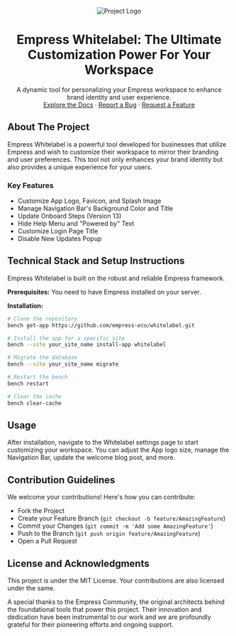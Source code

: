 <p align="center">
<img src="https://grow.empress.eco/uploads/default/original/2X/1/1f1e1044d3864269d2a613577edb9763890422ab.png" alt="Project Logo">
</p>

<h1 align="center">
Empress Whitelabel: The Ultimate Customization Power For Your Workspace
</h1>

<p align="center">
A dynamic tool for personalizing your Empress workspace to enhance brand identity and user experience.
<br />
<a href="https://grow.empress.eco/">Explore the Docs</a>
·
<a href="https://github.com/empress-eco/whitelabel/issues">Report a Bug</a>
·
<a href="https://github.com/empress-eco/whitelabel/issues">Request a Feature</a>
</p>

## About The Project

Empress Whitelabel is a powerful tool developed for businesses that utilize Empress and wish to customize their workspace to mirror their branding and user preferences. This tool not only enhances your brand identity but also provides a unique experience for your users. 

### Key Features

- Customize App Logo, Favicon, and Splash Image
- Manage Navigation Bar's Background Color and Title
- Update Onboard Steps (Version 13)
- Hide Help Menu and "Powered by" Text
- Customize Login Page Title
- Disable New Updates Popup

## Technical Stack and Setup Instructions

Empress Whitelabel is built on the robust and reliable Empress framework.

**Prerequisites:** You need to have Empress installed on your server.

**Installation:**

```sh
# Clone the repository
bench get-app https://github.com/empress-eco/whitelabel.git

# Install the app for a specific site
bench --site your_site_name install-app whitelabel

# Migrate the database
bench --site your_site_name migrate

# Restart the bench
bench restart

# Clear the cache
bench clear-cache
```

## Usage

After installation, navigate to the Whitelabel settings page to start customizing your workspace. You can adjust the App logo size, manage the Navigation Bar, update the welcome blog post, and more.

## Contribution Guidelines

We welcome your contributions! Here's how you can contribute:

- Fork the Project
- Create your Feature Branch (`git checkout -b feature/AmazingFeature`)
- Commit your Changes (`git commit -m 'Add some AmazingFeature'`)
- Push to the Branch (`git push origin feature/AmazingFeature`)
- Open a Pull Request

## License and Acknowledgments

This project is under the MIT License. Your contributions are also licensed under the same.

A special thanks to the Empress Community, the original architects behind the foundational tools that power this project. Their innovation and dedication have been instrumental to our work and we are profoundly grateful for their pioneering efforts and ongoing support.